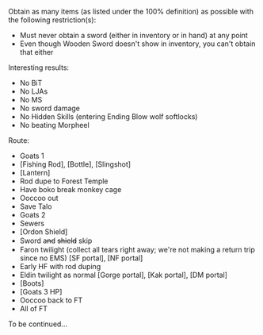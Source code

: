 Obtain as many items (as listed under the 100% definition) as possible with the following restriction(s):
- Must never obtain a sword (either in inventory or in hand) at any point
- Even though Wooden Sword doesn't show in inventory, you can't obtain that either
 
Interesting results:
- No BiT
- No LJAs
- No MS
- No sword damage
- No Hidden Skills (entering Ending Blow wolf softlocks)
- No beating Morpheel
 
Route:
 
- Goats 1
- [Fishing Rod], [Bottle], [Slingshot]
- [Lantern]
- Rod dupe to Forest Temple
- Have boko break monkey cage
- Ooccoo out
- Save Talo
- Goats 2
- Sewers
- [Ordon Shield]
- Sword a̶n̶d ~~shield~~ skip
- Faron twilight (collect all tears right away; we're not making a return trip since no EMS) [SF portal], [NF portal]
- Early HF with rod duping
- Eldin twilight as normal [Gorge portal], [Kak portal], [DM portal]
- [Boots]
- [Goats 3 HP]
- Ooccoo back to FT
- All of FT

To be continued...